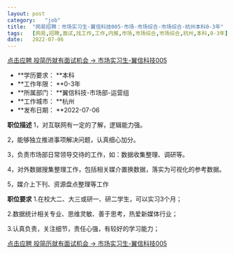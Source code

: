```yaml
---
layout:	post
category:	"job"
title:	"网易招聘：市场实习生-翼信科技005-市场-市场综合-市场综合-杭州本科0-3年"
tags:	[网易,招聘,面试,找工作,工作,内推,市场,市场综合,市场综合,杭州,本科,0-3年]
date:	2022-07-06
---
```


[点击应聘 投简历就有面试机会 -> 市场实习生-翼信科技005](http://mobile.bole.netease.com/bole/boleDetail?id=41365&employeeId=346f03c3cda5f04c&key=all)



- **学历要求： **本科
- **工作年限： **0-3年
- **所属部门： **翼信科技-市场部-运营组
- **工作城市： **杭州
- **发布日期： **2022-07-06



**职位描述**
1，对互联网有一定的了解，逻辑能力强。

2，能够独立推进事项解决问题，认真细心加分。

3，负责市场部日常领导交待的工作，如：数据收集整理、调研等。

4，对外数据搜集整理工作，包括相关媒介置换数据，落实为可视化的参考数据。

5，媒介上下刊、资源盘点整理等工作



**职位要求**
1.在校大二、大三或研一、研二学生，可以实习3个月；

2.数据统计相关专业、思维灵敏、善于思考，热爱新媒体行业；

3.认真负责，关注细节，责任心强，有较好的学习能力；



[点击应聘 投简历就有面试机会 -> 市场实习生-翼信科技005](http://mobile.bole.netease.com/bole/boleDetail?id=41365&employeeId=346f03c3cda5f04c&key=all)